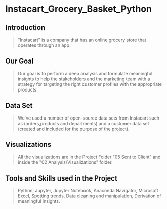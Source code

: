 # **Instacart_Grocery_Basket_Python**
## **Introduction**
> "Instacart" is a company that has an online grocery store that operates through  an app.
## **Our Goal**
> Our goal is to perform a deep analysis and formulate meaningful insights to help the stakeholders and the marketing team with a strategy for targeting the right customer profiles with the appropriate products.
## **Data Set**
> We've used a number of open-source data sets from Instacart such as (orders,products and departments) and a customer data set (created and included for the purpose of the project).
## **Visualizations**
> All the visualizations are in the Project Folder "05 Sent to Client" and inside the "02 Analysis/Visualizations" folder.
## **Tools and Skills used in the Project**
> Python, Jupyter, Jupyter Notebook, Anaconda Navigator, Microsoft Excel, Spotting trends, Data cleaning and manipulation, Derivation of meaningful insights.
